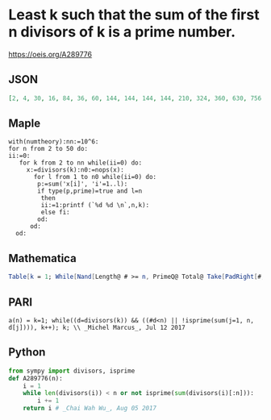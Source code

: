 # Least k such that the sum of the first n divisors of k is a prime number\.
https://oeis.org/A289776
## JSON
```JSON
[2, 4, 30, 16, 84, 36, 60, 144, 144, 144, 144, 210, 324, 360, 630, 756, 756, 576, 660, 840, 840, 2040, 900, 900, 2304, 1980, 1980, 1980, 4320, 5184, 3300, 4620, 5460, 7056, 3960, 4680, 2520, 3600, 3600, 3600, 10080, 8100, 3600, 6300, 9900, 7920, 11088, 14400]
```
## Maple
```Maple
with(numtheory):nn:=10^6:
for n from 2 to 50 do:
ii:=0:
   for k from 2 to nn while(ii=0) do:
     x:=divisors(k):n0:=nops(x):
       for l from 1 to n0 while(ii=0) do:
        p:=sum('x[i]', 'i'=1..l):
        if type(p,prime)=true and l=n
         then
         ii:=1:printf (`%d %d \n`,n,k):
         else fi:
        od:
      od:
  od:
```
## Mathematica
```Mathematica
Table[k = 1; While[Nand[Length@ # >= n, PrimeQ@ Total@ Take[PadRight[#, n], n]] &@ Divisors@ k, k++]; k, {n, 2, 49}] (* _Michael De Vlieger_, Jul 12 2017 *)
```
## PARI
```PARI
a(n) = k=1; while((d=divisors(k)) && ((#d<n) || !isprime(sum(j=1, n, d[j]))), k++); k; \\ _Michel Marcus_, Jul 12 2017
```
## Python
```Python
from sympy import divisors, isprime
def A289776(n):
    i = 1
    while len(divisors(i)) < n or not isprime(sum(divisors(i)[:n])):
        i += 1
    return i # _Chai Wah Wu_, Aug 05 2017
```
